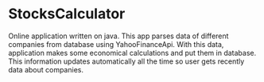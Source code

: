 # StocksCalculator
Online application written on java.
This app parses data of different companies from database using YahooFinanceApi.
With this data, application makes some economical calculations and put them in database. 
This information updates automatically all the time so user gets recently data about companies.

